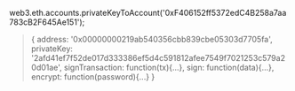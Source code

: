 web3.eth.accounts.privateKeyToAccount('0xF406152ff5372edC4B258a7aa783cB2F645Ae151');
> {
    address: '0x00000000219ab540356cbb839cbe05303d7705fa',
    privateKey: '2afd41ef7f52de017d333386ef5d4c591812afee7549f7021253c579a20d01ae',
    signTransaction: function(tx){...},
    sign: function(data){...},
    encrypt: function(password){...}
}
